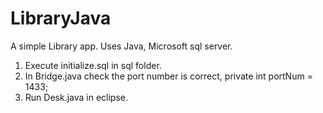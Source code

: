 # LibraryJava
A simple Library app.
Uses Java, Microsoft sql server.

1. Execute initialize.sql in sql folder.
2. In Bridge.java check the port number is correct,
      private int portNum = 1433;
3. Run Desk.java in eclipse.
